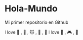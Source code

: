 # Hola-Mundo

Mi primer repositorio en Github

I love :icecream: , :pizza: , :cat:  , :dog: , :cherry_blossom:
I love :space_invader: , :video_game: , :ribbon:

